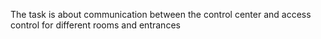 The task is about communication between the control center and access control for different rooms and entrances


        
      
